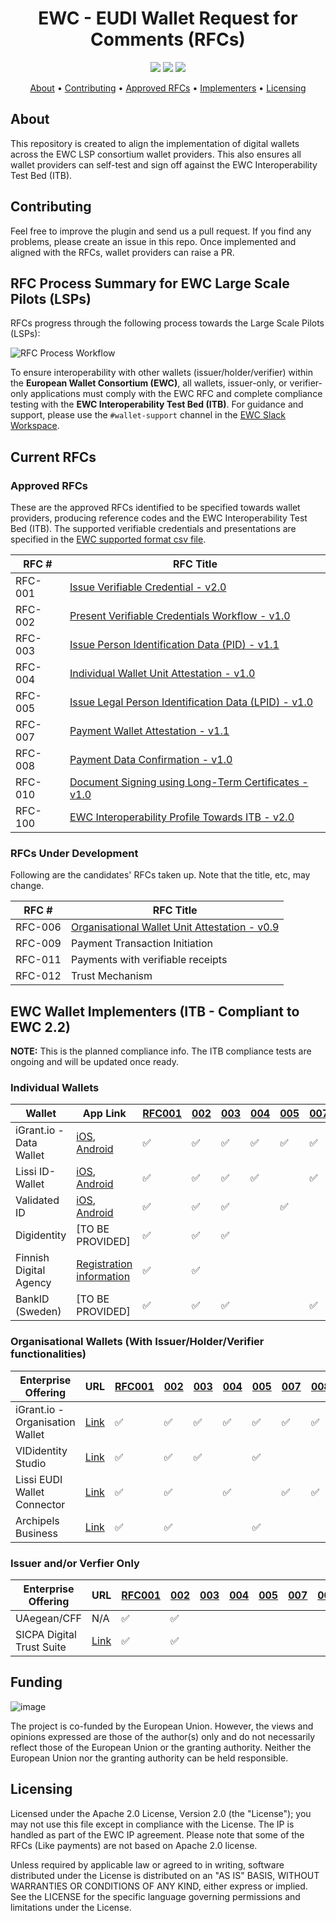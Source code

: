 <h1 align="center">
    EWC - EUDI Wallet Request for Comments (RFCs)
</h1>

<p align="center">
    <a href="/../../commits/" title="Last Commit"><img src="https://img.shields.io/github/last-commit/EWC-consortium/eudi-wallet-rfcs?style=flat"></a>
    <a href="/../../issues" title="Open Issues"><img src="https://img.shields.io/github/issues/EWC-consortium/eudi-wallet-rfcs?style=flat"></a>
    <a href="./LICENSE" title="License"><img src="https://img.shields.io/badge/License-Apache%202.0-yellowgreen?style=flat"></a>
</p>

<p align="center">
  <a href="#about">About</a> •
  <a href="#contributing">Contributing</a> •
  <a href="#approved-rfcs">Approved RFCs</a> •
  <a href="#ewc-wallet-implementers-itb---compliant-to-ewc-21">Implementers</a> •
  <a href="#licensing">Licensing</a>
</p>

## About

This repository is created to align the implementation of digital wallets across the EWC LSP consortium wallet providers. This also ensures all wallet providers can self-test and sign off against the EWC Interoperability Test Bed (ITB).

## Contributing

Feel free to improve the plugin and send us a pull request. If you find any problems, please create an issue in this repo. Once implemented and aligned with the RFCs, wallet providers can raise a PR.

## RFC Process Summary for EWC Large Scale Pilots (LSPs)

RFCs progress through the following process towards the Large Scale Pilots (LSPs):

![RFC Process Workflow](https://github.com/user-attachments/assets/5fc6cf87-9364-47bc-8666-8817b07779df)

To ensure interoperability with other wallets (issuer/holder/verifier) within the **European Wallet Consortium (EWC)**, all wallets, issuer-only, or verifier-only applications must comply with the EWC RFC and complete compliance testing with the **EWC Interoperability Test Bed (ITB)**. For guidance and support, please use the `#wallet-support` channel in the [EWC Slack Workspace](https://eudigitaliden-gax7504.slack.com/archives/C063LNT4L4R).

## Current RFCs

### Approved RFCs

These are the approved RFCs identified to be specified towards wallet providers, producing reference codes and the EWC Interoperability Test Bed (ITB). The supported verifiable credentials and presentations are specified in the [EWC supported format csv file](https://github.com/EWC-consortium/eudi-wallet-rfcs/blob/main/ewc-supported-formats.csv).

| **RFC #** | **RFC Title**                                                                                                |
| --------- | ------------------------------------------------------------------------------------------------------------ |
| RFC-001   | [Issue Verifiable Credential - v2.0](ewc-rfc001-issue-verifiable-credential.md)                              |
| RFC-002   | [Present Verifiable Credentials Workflow - v1.0](ewc-rfc002-present-verifiable-credentials.md)               |
| RFC-003   | [Issue Person Identification Data (PID) - v1.1](ewc-rfc003-issue-person-identification-data.md)              |
| RFC-004   | [Individual Wallet Unit Attestation - v1.0](ewc-rfc004-individual-wallet-attestation.md)                     |
| RFC-005   | [Issue Legal Person Identification Data (LPID) - v1.0](ewc-rfc005-issue-legal-person-identification-data.md) |
| RFC-007   | [Payment Wallet Attestation - v1.1](payment-rfcs/ewc-rfc007-payment-wallet-attestation.md)                   |
| RFC-008   | [Payment Data Confirmation - v1.0](payment-rfcs/ewc-rfc008-payment-data-confirmation.md)                     |
| RFC-010   | [Document Signing using Long-Term Certificates - v1.0](ewc-rfc010-long-term-certifice-qes-creation.md)       |
| RFC-100   | [EWC Interoperability Profile Towards ITB - v2.0](ewc-rfc100-interoperability-profile-towards-itb-v1.0.md)   |

### RFCs Under Development

Following are the candidates' RFCs taken up. Note that the title, etc, may change.

| **RFC #** | **RFC Title**                                                                                          |
| --------- | ------------------------------------------------------------------------------------------------------ |
| RFC-006   | [Organisational Wallet Unit Attestation - v0.9](/ewc-rfc006-organisational-wallet-unit-attestation.md) |
| RFC-009   | Payment Transaction Initiation                                                                         |
| RFC-011   | Payments with verifiable receipts                                                                      |
| RFC-012   | Trust Mechanism                                                                                        |

## EWC Wallet Implementers (ITB - Compliant to EWC 2.2)

**NOTE:** This is the planned compliance info. The ITB compliance tests are ongoing and will be updated once ready.

### Individual Wallets

| Wallet                  | App Link                                                                                                                                                    | [RFC001](ewc-rfc001-issue-verifiable-credential.md) | [002](ewc-rfc002-present-verifiable-credentials.md) | [003](ewc-rfc003-issue-person-identification-data.md) | [004](ewc-rfc004-individual-wallet-attestation.md) | [005](ewc-rfc005-issue-legal-person-identification-data.md) | [007](payment-rfcs/ewc-rfc007-payment-wallet-attestation.md) | [008](payment-rfcs/ewc-rfc008-payment-data-confirmation.md) | [100](ewc-rfc100-interoperability-profile-towards-itb-v1.0.md) |
| ----------------------- | ----------------------------------------------------------------------------------------------------------------------------------------------------------- | --------------------------------------------------- | --------------------------------------------------- | ----------------------------------------------------- | -------------------------------------------------- | ----------------------------------------------------------- | ------------------------------------------------------------ | ----------------------------------------------------------- | -------------------------------------------------------------- |
| iGrant.io - Data Wallet | [iOS](https://apple.co/2Mz9nJp), [Android](https://play.google.com/store/apps/details?id=io.igrant.mobileagent)                                             | ✅                                                   | ✅                                                   | ✅                                                     | ✅                                                  | ✅                                                           | ✅                                                            | ✅                                                           | ✅                                                              |
| Lissi ID-Wallet         | [iOS](https://apps.apple.com/de/app/lissi-id-wallet/id6475958390), [Android](https://play.google.com/store/apps/details?id=io.lissi.mobile.android)                    | ✅                                                   | ✅                                                   | ✅                                                     | ✅                                                  |                                                             | ✅                                                            | ✅                                                           | ✅                                                              |
| Validated ID            | [iOS](https://apps.apple.com/us/app/id-wallet-lsp/id6504026408), [Android](https://play.google.com/store/apps/details?id=com.vididentity.wallet.lsp)        | ✅                                                   | ✅                                                   | ✅                                                     |                                                    | ✅                                                           |                                                              |                                                             | ✅                                                              |
| Digidentity             | [TO BE PROVIDED]                                                                                                                                            | ✅                                                   | ✅                                                   | ✅                                                     |                                                    |                                                             |                                                              |                                                             | ✅                                                              |
| Finnish Digital Agency  | [Registration information](https://wiki.dvv.fi/spaces/EDI/pages/311075054/Esimerkkisovelluksen+testaaminen+Testing+the+EUDI+Wallet+Demo+mobile+application) | ✅                                                   | ✅                                                   |                                                       |                                                    |                                                             |                                                              |                                                             | ✅                                                              |
| BankID (Sweden)         | [TO BE PROVIDED]                                                                                                                                            | ✅                                                   | ✅                                                   | ✅                                                     |                                                    |                                                             | ✅                                                            |                                                             | ✅                                                              |

### Organisational Wallets (With Issuer/Holder/Verifier functionalities)

| Enterprise Offering             | URL                                                             | [RFC001](ewc-rfc001-issue-verifiable-credential.md) | [002](ewc-rfc002-present-verifiable-credentials.md) | [003](ewc-rfc003-issue-person-identification-data.md) | [004](ewc-rfc004-individual-wallet-attestation.md) | [005](ewc-rfc005-issue-legal-person-identification-data.md) | [007](payment-rfcs/ewc-rfc007-payment-wallet-attestation.md) | [008](payment-rfcs/ewc-rfc008-payment-data-confirmation.md) | [100](ewc-rfc100-interoperability-profile-towards-itb-v1.0.md) |
| ------------------------------- | --------------------------------------------------------------- | --------------------------------------------------- | --------------------------------------------------- | ----------------------------------------------------- | -------------------------------------------------- | ----------------------------------------------------------- | ------------------------------------------------------------ | ----------------------------------------------------------- | -------------------------------------------------------------- |
| iGrant.io - Organisation Wallet | [Link](https://docs.igrant.io)                                  | ✅                                                   | ✅                                                   | ✅                                                     | ✅                                                  | ✅                                                           | ✅                                                            | ✅                                                           | ✅                                                              |
| VIDidentity Studio              | [Link](https://docs.vidchain.net/docs/Components/vidcredential) | ✅                                                   | ✅                                                   | ✅                                                     |                                                    | ✅                                                           |                                                              |                                                             | ✅                                                              |
| Lissi EUDI Wallet Connector     | [Link](https://www.lissi.id/eudi-wallet-connector)              | ✅                                                   | ✅                                                   |                                                       | ✅                                                  |                                                             | ✅                                                            | ✅                                                           | ✅                                                              |
| Archipels Business              | [Link](https://app.archipels.io)                                | ✅                                                   | ✅                                                   |                                                       |                                                    | ✅                                                           |                                                              |                                                             | ✅                                                              |

### Issuer and/or Verfier Only

| Enterprise Offering       | URL                                 | [RFC001](ewc-rfc001-issue-verifiable-credential.md) | [002](ewc-rfc002-present-verifiable-credentials.md) | [003](ewc-rfc003-issue-person-identification-data.md) | [004](ewc-rfc004-individual-wallet-attestation.md) | [005](ewc-rfc005-issue-legal-person-identification-data.md) | [007](payment-rfcs/ewc-rfc007-payment-wallet-attestation.md) | [008](payment-rfcs/ewc-rfc008-payment-data-confirmation.md) | [100](ewc-rfc100-interoperability-profile-towards-itb-v1.0.md) |
| ------------------------- | ----------------------------------- | --------------------------------------------------- | --------------------------------------------------- | ----------------------------------------------------- | -------------------------------------------------- | ----------------------------------------------------------- | ------------------------------------------------------------ | ----------------------------------------------------------- | -------------------------------------------------------------- |
| UAegean/CFF               | N/A                                 | ✅                                                   | ✅                                                   |                                                       |                                                    |                                                             |                                                              |                                                             | N/A                                                            |
| SICPA Digital Trust Suite | [Link](https://docs.dip.sicpa.com/) | ✅                                                   | ✅                                                   |                                                       |                                                    |                                                             |                                                              |                                                             | ✅                                                              |

## Funding

![image](https://github.com/EWC-consortium/ewc-wiki/assets/455274/1ac9b4e3-06b9-4c3c-a2af-ec5fbf584517)

The project is co-funded by the European Union. However, the views and opinions expressed are those of the author(s) only and do not necessarily reflect those of the European Union or the granting authority. Neither the European Union nor the granting authority can be held responsible.

## Licensing

Licensed under the Apache 2.0 License, Version 2.0 (the "License"); you may not use this file except in compliance with the License. The IP is handled as part of the EWC IP agreement. Please note that some of the RFCs (Like payments) are not based on Apache 2.0 license.

Unless required by applicable law or agreed to in writing, software distributed under the License is distributed on an "AS IS" BASIS, WITHOUT WARRANTIES OR CONDITIONS OF ANY KIND, either express or implied. See the LICENSE for the specific language governing permissions and limitations under the License.
